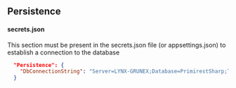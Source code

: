 ## Persistence

#### secrets.json 
This section must be present in the secrets.json file (or appsettings.json) to establish a connection to the database
```json
  "Persistence": {
    "DbConnectionString": "Server=LYNX-GRUNEX;Database=PrimirestSharp;Trusted_Connection=True;TrustServerCertificate=True"
  }
```